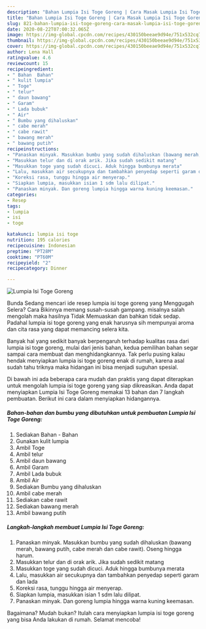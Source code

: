 ```yaml
---
description: "Bahan Lumpia Isi Toge Goreng | Cara Masak Lumpia Isi Toge Goreng Yang Enak Banget"
title: "Bahan Lumpia Isi Toge Goreng | Cara Masak Lumpia Isi Toge Goreng Yang Enak Banget"
slug: 821-bahan-lumpia-isi-toge-goreng-cara-masak-lumpia-isi-toge-goreng-yang-enak-banget
date: 2020-08-22T07:00:32.065Z
image: https://img-global.cpcdn.com/recipes/430150beeae9d94e/751x532cq70/lumpia-isi-toge-goreng-foto-resep-utama.jpg
thumbnail: https://img-global.cpcdn.com/recipes/430150beeae9d94e/751x532cq70/lumpia-isi-toge-goreng-foto-resep-utama.jpg
cover: https://img-global.cpcdn.com/recipes/430150beeae9d94e/751x532cq70/lumpia-isi-toge-goreng-foto-resep-utama.jpg
author: Lena Hall
ratingvalue: 4.6
reviewcount: 15
recipeingredient:
- " Bahan  Bahan"
- " kulit lumpia"
- " Toge"
- " telur"
- " daun bawang"
- " Garam"
- " Lada bubuk"
- " Air"
- " Bumbu yang dihaluskan"
- " cabe merah"
- " cabe rawit"
- " bawang merah"
- " bawang putih"
recipeinstructions:
- "Panaskan minyak. Masukkan bumbu yang sudah dihaluskan (bawang merah, bawang putih, cabe merah dan cabe rawit). Oseng hingga harum."
- "Masukkan telur dan di orak arik. Jika sudah sedikit matang"
- "Masukkan toge yang sudah dicuci. Aduk hingga bumbunya merata"
- "Lalu, masukkan air secukupnya dan tambahkan penyedap seperti garam dan lada"
- "Koreksi rasa, tunggu hingga air menyerap."
- "Siapkan lumpia, masukkan isian 1 sdm lalu dilipat."
- "Panaskan minyak. Dan goreng lumpia hingga warna kuning keemasan."
categories:
- Resep
tags:
- lumpia
- isi
- toge

katakunci: lumpia isi toge 
nutrition: 195 calories
recipecuisine: Indonesian
preptime: "PT28M"
cooktime: "PT60M"
recipeyield: "2"
recipecategory: Dinner

---
```



![Lumpia Isi Toge Goreng](https://img-global.cpcdn.com/recipes/430150beeae9d94e/751x532cq70/lumpia-isi-toge-goreng-foto-resep-utama.jpg)

Bunda Sedang mencari ide resep lumpia isi toge goreng yang Menggugah Selera? Cara Bikinnya memang susah-susah gampang. misalnya salah mengolah maka hasilnya Tidak Memuaskan dan bahkan tidak sedap. Padahal lumpia isi toge goreng yang enak harusnya sih mempunyai aroma dan cita rasa yang dapat memancing selera kita.



Banyak hal yang sedikit banyak berpengaruh terhadap kualitas rasa dari lumpia isi toge goreng, mulai dari jenis bahan, kedua pemilihan bahan segar sampai cara membuat dan menghidangkannya. Tak perlu pusing kalau hendak menyiapkan lumpia isi toge goreng enak di rumah, karena asal sudah tahu triknya maka hidangan ini bisa menjadi suguhan spesial.


Di bawah ini ada beberapa cara mudah dan praktis yang dapat diterapkan untuk mengolah lumpia isi toge goreng yang siap dikreasikan. Anda dapat menyiapkan Lumpia Isi Toge Goreng memakai 13 bahan dan 7 langkah pembuatan. Berikut ini cara dalam menyiapkan hidangannya.

<!--inarticleads1-->

##### Bahan-bahan dan bumbu yang dibutuhkan untuk pembuatan Lumpia Isi Toge Goreng:

1. Sediakan  Bahan - Bahan
1. Gunakan  kulit lumpia
1. Ambil  Toge
1. Ambil  telur
1. Ambil  daun bawang
1. Ambil  Garam
1. Ambil  Lada bubuk
1. Ambil  Air
1. Sediakan  Bumbu yang dihaluskan
1. Ambil  cabe merah
1. Sediakan  cabe rawit
1. Sediakan  bawang merah
1. Ambil  bawang putih




<!--inarticleads2-->

##### Langkah-langkah membuat Lumpia Isi Toge Goreng:

1. Panaskan minyak. Masukkan bumbu yang sudah dihaluskan (bawang merah, bawang putih, cabe merah dan cabe rawit). Oseng hingga harum.
1. Masukkan telur dan di orak arik. Jika sudah sedikit matang
1. Masukkan toge yang sudah dicuci. Aduk hingga bumbunya merata
1. Lalu, masukkan air secukupnya dan tambahkan penyedap seperti garam dan lada
1. Koreksi rasa, tunggu hingga air menyerap.
1. Siapkan lumpia, masukkan isian 1 sdm lalu dilipat.
1. Panaskan minyak. Dan goreng lumpia hingga warna kuning keemasan.




Bagaimana? Mudah bukan? Itulah cara menyiapkan lumpia isi toge goreng yang bisa Anda lakukan di rumah. Selamat mencoba!
